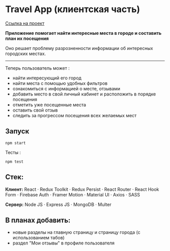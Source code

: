 # Travel App (клиентская часть)
[Ссылка на проект](https://travel-app-client.onrender.com/#/)

__Приложение помогает найти интересные места в городе  и составить план их посещения__

Оно решает проблему разрозненности информации об интересных городских местах. 
___
Теперь пользователь может : 
* найти интересующий его город 
* найти места с помощью удобных фильтров 
* ознакомиться с информацией о месте, отзывами 
* добавить место в свой личный кабинет и расположить в порядке посещения 
* отметить уже посещенные места 
* оставить свой отзыв 
* следить за прогрессом посещения всех желаемых мест 

## Запуск  
```
npm start 
```
Тесты :
```
npm test
```
## Стек: 

__Клиент:__ React · Redux Toolkit · Redux Persist · React Router · React Hook Form · Firebase Auth · Framer Motion · Material UI · Axios · SASS 

__Сервер:__ Node JS · Express JS · MongoDB · Multer  

## В планах добавить:
* новые разделы на главную страницу и страницу города (с использованием табов)
* раздел "Мои отзывы" в профиле пользователя
